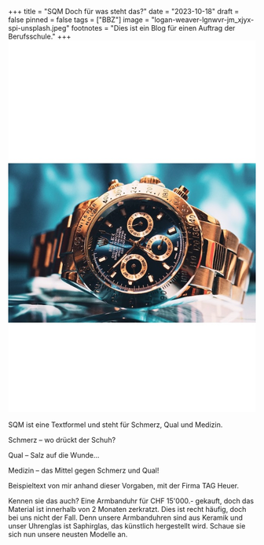 +++
title = "SQM Doch für was steht das?"
date = "2023-10-18"
draft = false
pinned = false
tags = ["BBZ"]
image = "logan-weaver-lgnwvr-jm_xjyx-spi-unsplash.jpeg"
footnotes = "Dies ist ein Blog für einen Auftrag der Berufsschule."
+++
![](logan-weaver-lgnwvr-jm_xjyx-spi-unsplash.jpeg)

SQM ist eine Textformel und steht für Schmerz, Qual und Medizin. 

Schmerz – wo drückt der Schuh?

Qual – Salz auf die Wunde...

Medizin – das Mittel gegen Schmerz und Qual!



Beispieltext von mir anhand dieser Vorgaben, mit der Firma TAG Heuer.

Kennen sie das auch? Eine Armbanduhr für CHF 15'000.- gekauft, doch das Material ist innerhalb von 2 Monaten zerkratzt. Dies ist recht häufig, doch bei uns nicht der Fall. Denn unsere Armbanduhren sind aus Keramik und unser Uhrenglas ist Saphirglas, das künstlich hergestellt wird. Schaue sie sich nun unsere neusten Modelle an.